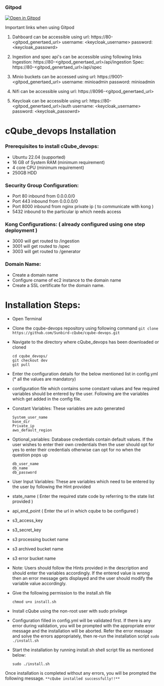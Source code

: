 ### Gitpod 

[![Open in Gitpod](https://gitpod.io/button/open-in-gitpod.svg)](https://gitpod.io/#https://github.com/tushar5526/cqube-devops/tree/gitpod-vsk-data-seed)

Important links when using Gitpod

1. Dahboard can be accessible using
   url: https://80-<gitpod_genertaed_url>
   username: <keycloak_username>
   password: <keycloak_passowrd>
   
2. Ingestion and spec api's can be accessible using following links
   Ingestion: https://80-<gitpod_genertaed_url>/api/ingestion
   Spec: https://80-<gitpod_genertaed_url>/api/spec
   
4. Minio buckets can be accessed using
   url: https://9001-<gitpod_genertaed_url>
   username: minioadmin
   password: minioadmin
   
6. Nifi can be accessible using
   url: https://8096-<gitpod_genertaed_url>
   
7. Keycloak can be accessible using
   url: https://80-<gitpod_genertaed_url>/auth
   username: <keycloak_username>
   password: <keycloak_passowrd>


# cQube_devops Installation
###  Prerequisites to install cQube_devops:

- Ubuntu 22.04 (supported) 
- 16 GB of System RAM (minimum requirement)
- 4 core CPU (minimum requirement)
- 250GB HDD

### Security Group Configuration:
- Port 80 inbound from 0.0.0.0/0
- Port 443 inbound from 0.0.0.0/0
- Port 8000 inbound from nginx private ip ( to communicate with kong )
- 5432 inbound to the particular ip which needs access

### Kong Configurations: ( already configured using one step deployment )
- 3000 will get routed to /ingestion
- 3001 will get routed to /spec
- 3003 will get routed to /generator

### Domain Name:
- Create a domain name
- Configure cname of ec2 instance to the domain name
- Create a SSL certificate for the domain name.

# Installation Steps:
- Open Terminal
- Clone the cqube-devops repository using following command
   ```git clone https://github.com/Sunbird-cQube/cqube-devops.git```

- Navigate to the directory where cQube_devops has been downloaded or cloned 
  ```
  cd cqube_devops/
  git checkout dev
  git pull
  ```

- Enter the configuration details for the below mentioned list in config.yml (* all the values are mandatory)

- configuration file which contains some constant values and few required variables should be entered by the user. Following are the variables which get added in the config file.
 
- Constant Variables: These variables are auto generated
  ```
  System_user_name
  base_dir
  Private_ip
  aws_default_region
  ```
- Optional_variables: Database credentials contain default values. If the user wishes to enter their own credentials then the user should opt for yes to enter their credentials otherwise can opt for no when the question pops up

  ```
  db_user_name
  db_name
  db_password
  ```
  
- User Input Variables: These are variables which need to be entered by the user by following the Hint provided

- state_name ( Enter the required state code by referring to the state list provided )
- api_end_point ( Enter the url in which cqube to be configured )
- s3_access_key
- s3_secret_key
- s3 processing bucket name
- s3 archived bucket name
- s3 error bucket name

- Note: Users should follow the Hints provided in the description and should enter the variables accordingly. If the entered value is wrong then an error message gets displayed and the user should modify the variable value accordingly.


- Give the following permission to the install.sh file

  ```
  chmod u+x install.sh
  ```

- Install cQube using the non-root user with sudo privilege

- Configuration filled in config.yml will be validated first. If there is any error during validation, you will be prompted with the appropriate error message and the installation will be aborted. Refer the error message and solve the errors appropriately, then re-run the installation script ```sudo ./install.sh```

- Start the installation by running install.sh shell script file as mentioned below:

  ```
  sudo ./install.sh
  ```

Once installation is completed without any errors, you will be prompted the following message. 
```**cQube installed successfully!!**```
